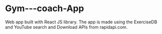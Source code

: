 # Gym---coach-App
Web app built with React JS library. The app is made using the ExerciseDB and YouTube search and Download APIs from rapidapi.com. 
